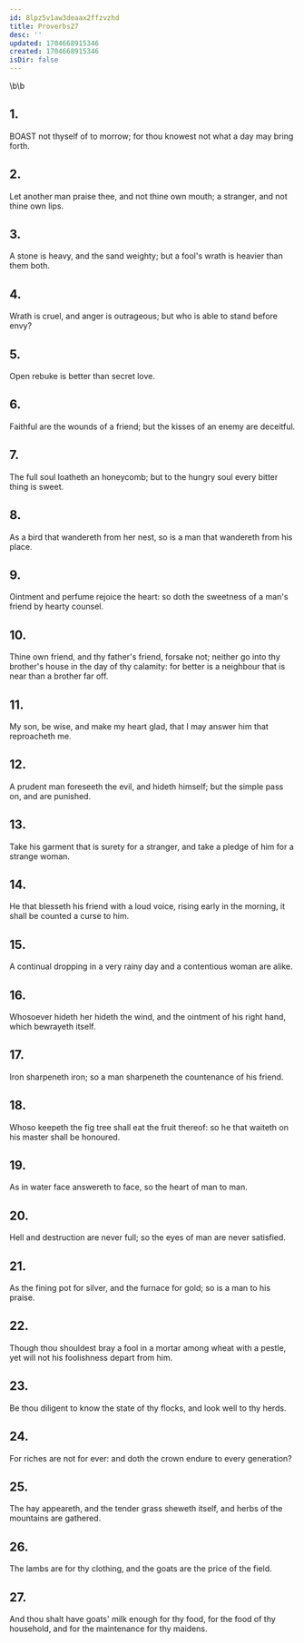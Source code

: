 ```yaml
---
id: 8lpz5v1aw3deaax2ffzvzhd
title: Proverbs27
desc: ''
updated: 1704668915346
created: 1704668915346
isDir: false
---
```

\b\b
## 1.
BOAST not thyself of to morrow; for thou knowest not what a day may bring forth.
## 2.
Let another man praise thee, and not thine own mouth; a stranger, and not thine own lips.
## 3.
A stone is heavy, and the sand weighty; but a fool's wrath is heavier than them both.
## 4.
Wrath is cruel, and anger is outrageous; but who is able to stand before envy?
## 5.
Open rebuke is better than secret love.
## 6.
Faithful are the wounds of a friend; but the kisses of an enemy are deceitful.
## 7.
The full soul loatheth an honeycomb; but to the hungry soul every bitter thing is sweet.
## 8.
As a bird that wandereth from her nest, so is a man that wandereth from his place.
## 9.
Ointment and perfume rejoice the heart: so doth the sweetness of a man's friend by hearty counsel.
## 10.
Thine own friend, and thy father's friend, forsake not; neither go into thy brother's house in the day of thy calamity: for better is a neighbour that is near than a brother far off.
## 11.
My son, be wise, and make my heart glad, that I may answer him that reproacheth me.
## 12.
A prudent man foreseeth the evil, and hideth himself; but the simple pass on, and are punished.
## 13.
Take his garment that is surety for a stranger, and take a pledge of him for a strange woman.
## 14.
He that blesseth his friend with a loud voice, rising early in the morning, it shall be counted a curse to him.
## 15.
A continual dropping in a very rainy day and a contentious woman are alike.
## 16.
Whosoever hideth her hideth the wind, and the ointment of his right hand, which bewrayeth itself.
## 17.
Iron sharpeneth iron; so a man sharpeneth the countenance of his friend.
## 18.
Whoso keepeth the fig tree shall eat the fruit thereof: so he that waiteth on his master shall be honoured.
## 19.
As in water face answereth to face, so the heart of man to man.
## 20.
Hell and destruction are never full; so the eyes of man are never satisfied.
## 21.
As the fining pot for silver, and the furnace for gold; so is a man to his praise.
## 22.
Though thou shouldest bray a fool in a mortar among wheat with a pestle, yet will not his foolishness depart from him.
## 23.
Be thou diligent to know the state of thy flocks, and look well to thy herds.
## 24.
For riches are not for ever: and doth the crown endure to every generation?
## 25.
The hay appeareth, and the tender grass sheweth itself, and herbs of the mountains are gathered.
## 26.
The lambs are for thy clothing, and the goats are the price of the field.
## 27.
And thou shalt have goats' milk enough for thy food, for the food of thy household, and for the maintenance for thy maidens.
